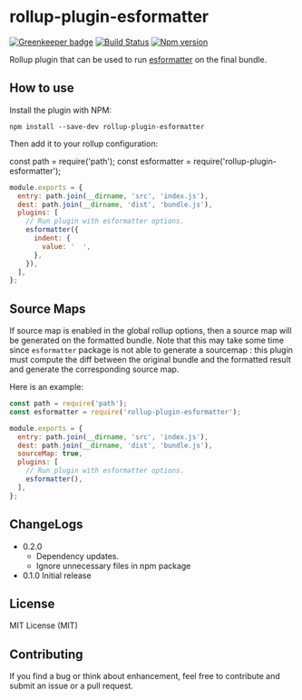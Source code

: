 # rollup-plugin-esformatter

[![Greenkeeper badge](https://badges.greenkeeper.io/mjeanroy/rollup-plugin-esformatter.svg)](https://greenkeeper.io/)
[![Build Status](https://travis-ci.org/mjeanroy/rollup-plugin-esformatter.svg?branch=master)](https://travis-ci.org/mjeanroy/rollup-plugin-esformatter)
[![Npm version](https://badge.fury.io/js/rollup-plugin-esformatter.svg)](https://badge.fury.io/js/rollup-plugin-esformatter)

Rollup plugin that can be used to run [esformatter](http://npmjs.com/package/esformatter) on the final bundle.

## How to use

Install the plugin with NPM:

`npm install --save-dev rollup-plugin-esformatter`

Then add it to your rollup configuration:

const path = require('path');
const esformatter = require('rollup-plugin-esformatter');

```javascript
module.exports = {
  entry: path.join(__dirname, 'src', 'index.js'),
  dest: path.join(__dirname, 'dist', 'bundle.js'),
  plugins: [
    // Run plugin with esformatter options.
    esformatter({
      indent: {
        value: '  ',
      },
    }),
  ],
};
```

## Source Maps

If source map is enabled in the global rollup options, then a source map will be generated on the formatted bundle.
Note that this may take some time since `esformatter` package is not able to generate a sourcemap : this plugin must compute the diff between the original bundle and the formatted result and generate the corresponding source map.

Here is an example:

```javascript
const path = require('path');
const esformatter = require('rollup-plugin-esformatter');

module.exports = {
  entry: path.join(__dirname, 'src', 'index.js'),
  dest: path.join(__dirname, 'dist', 'bundle.js'),
  sourceMap: true,
  plugins: [
    // Run plugin with esformatter options.
    esformatter(),
  ],
};
```

## ChangeLogs

- 0.2.0
  - Dependency updates.
  - Ignore unnecessary files in npm package
- 0.1.0 Initial release

## License

MIT License (MIT)

## Contributing

If you find a bug or think about enhancement, feel free to contribute and submit an issue or a pull request.
